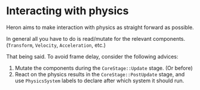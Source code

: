 # Interacting with physics

Heron aims to make interaction with physics as straight forward as possible.

In general all you have to do is read/mutate for the relevant components. (`Transform`, `Velocity`, `Acceleration`, etc.)

That being said. To avoid frame delay, consider the following advices:

1. Mutate the components during the `CoreStage::Update` stage. (Or before)
2. React on the physics results in the `CoreStage::PostUpdate` stage, and use `PhysicsSystem` labels to declare after
   which system it should run.
